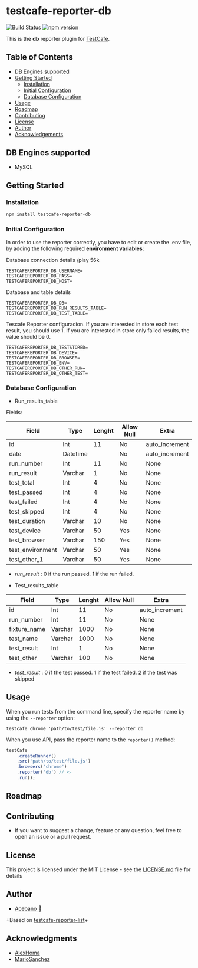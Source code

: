 # testcafe-reporter-db
[![Build Status](https://travis-ci.org/acebano/testcafe-reporter-db.svg)](https://travis-ci.org/acebano/testcafe-reporter-db)
[![npm version](https://badge.fury.io/js/testcafe-reporter.db.svg)](https://badge.fury.io/js/testcafe-reporter-db)

This is the **db** reporter plugin for [TestCafe](http://devexpress.github.io/testcafe).


<!-- TABLE OF CONTENTS -->
## Table of Contents

* [DB Engines supported](#DB-Engines-supported)
* [Getting Started](#getting-started)
  * [Installation](#installation)
  * [Initial Configuration](#Initial-Configuration)
  * [Database Configuration](#Database-Configuration)
* [Usage](#usage)
* [Roadmap](#roadmap)
* [Contributing](#contributing)
* [License](#license)
* [Author](#author)
* [Acknowledgements](#Acknowledgments)


## DB Engines supported

* MySQL


## Getting Started

### Installation


```
npm install testcafe-reporter-db
```

### Initial Configuration

In order to use the reporter correctly, you have to edit or create the .env file, by adding the following required **environment variables**:

Database connection details /play 56k
```
TESTCAFEREPORTER_DB_USERNAME=
TESTCAFEREPORTER_DB_PASS=
TESTCAFEREPORTER_DB_HOST=
```
Database and table details
```
TESTCAFEREPORTER_DB_DB=
TESTCAFEREPORTER_DB_RUN_RESULTS_TABLE=
TESTCAFEREPORTER_DB_TEST_TABLE=
```
Tescafe Reporter configuracion.
If you are interested in store each test result, you should use 1. If you are interested in store only failed results, the value should be 0.
```
TESTCAFEREPORTER_DB_TESTSTORED=
TESTCAFEREPORTER_DB_DEVICE=
TESTCAFEREPORTER_DB_BROWSER=
TESTCAFEREPORTER_DB_ENV=
TESTCAFEREPORTER_DB_OTHER_RUN=
TESTCAFEREPORTER_DB_OTHER_TEST=
```

### Database Configuration

* Run_results_table

Fields:

| Field  | Type | Lenght | Allow Null | Extra |
| ------------- | ------------- | ------------- | ------------- | ------------- |
| id  | Int | 11 | No | auto_increment |
| date  | Datetime |  | No | auto_increment |
| run_number   | Int | 11 | No | None |
| run_result  | Varchar | 1 | No | None |
| test_total  | Int | 4 | No | None |
| test_passed  | Int | 4 | No | None |
| test_failed  | Int | 4 | No | None |
| test_skipped  | Int | 4 | No | None |
| test_duration  | Varchar | 10 | No | None |
| test_device  | Varchar | 50 | Yes | None |
| test_browser  | Varchar | 150 | Yes | None |
| test_environment  | Varchar | 50 | Yes | None |
| test_other_1  | Varchar | 50 | Yes | None |


- _run_result_ : 0 if the run passed. 1 if the run failed.

* Test_results_table

| Field  | Type | Lenght | Allow Null | Extra |
| ------------- | ------------- | ------------- | ------------- | ------------- |
| id  | Int | 11 | No | auto_increment |
| run_number   | Int | 11 | No | None |
| fixture_name  | Varchar | 1000 | No | None |
| test_name | Varchar | 1000 | No | None |
| test_result  | Int | 1 | No | None |
| test_other  | Varchar | 100 | No | None |

- _test_result_ : 0 if the test passed. 1 if the test failed. 2 if the test was skipped


## Usage

When you run tests from the command line, specify the reporter name by using the `--reporter` option:

```
testcafe chrome 'path/to/test/file.js' --reporter db
```

When you use API, pass the reporter name to the `reporter()` method:

```js
testCafe
    .createRunner()
    .src('path/to/test/file.js')
    .browsers('chrome')
    .reporter('db') // <-
    .run();
```

## Roadmap



## Contributing

* If you want to suggest a change, feature or any question, feel free to open an issue or a pull request.

## License

This project is licensed under the MIT License - see the [LICENSE.md](LICENSE.md) file for details

## Author
* [Acebano :flower_playing_cards:](https://github.com/acebano)

+Based on [testcafe-reporter-list](https://github.com/DevExpress/testcafe-reporter-list)+

## Acknowledgments

* [AlexHoma](https://github.com/alexhoma)
* [MarioSanchez](https://github.com/mariosanchez) 

